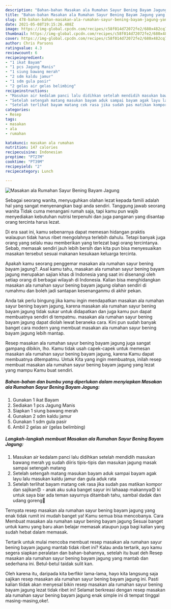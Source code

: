 ```yaml
---
description: "Bahan-bahan Masakan ala Rumahan Sayur Bening Bayam Jagung yang enak dan Mudah Dibuat"
title: "Bahan-bahan Masakan ala Rumahan Sayur Bening Bayam Jagung yang enak dan Mudah Dibuat"
slug: 478-bahan-bahan-masakan-ala-rumahan-sayur-bening-bayam-jagung-yang-enak-dan-mudah-dibuat
date: 2021-05-08T19:15:26.408Z
image: https://img-global.cpcdn.com/recipes/c58f014d72072fe2/680x482cq70/masakan-ala-rumahan-sayur-bening-bayam-jagung-foto-resep-utama.jpg
thumbnail: https://img-global.cpcdn.com/recipes/c58f014d72072fe2/680x482cq70/masakan-ala-rumahan-sayur-bening-bayam-jagung-foto-resep-utama.jpg
cover: https://img-global.cpcdn.com/recipes/c58f014d72072fe2/680x482cq70/masakan-ala-rumahan-sayur-bening-bayam-jagung-foto-resep-utama.jpg
author: Chris Parsons
ratingvalue: 4.3
reviewcount: 6
recipeingredient:
- "1 ikat Bayam"
- "1 pcs Jagung Manis"
- "1 siung bawang merah"
- "2 sdm kaldu jamur"
- "1 sdm gula pasir"
- "2 gelas air gelas belimbing"
recipeinstructions:
- "Masukan air kedalam panci lalu didihkan setelah mendidih masukan bawang merah yg sudah diiris tipis-tipis dan masukan jagung masak sampai setengah matang"
- "Setelah setengah matang masukan bayam aduk sampai bayam agak layu lalu masukan kaldu jamur dan gula aduk rata"
- "Setelah terlihat bayam matang cek rasa jika sudah pas matikan kompor dan sajikan😍 anak aku suka banget sayur ini lahaaap makannya😍 kl untuk saya biar ada teman sayurnya ditambah tahu, sambal dadak dan udang goreng🤤"
categories:
- Resep
tags:
- masakan
- ala
- rumahan

katakunci: masakan ala rumahan 
nutrition: 147 calories
recipecuisine: Indonesian
preptime: "PT27M"
cooktime: "PT39M"
recipeyield: "2"
recipecategory: Lunch

---
```



![Masakan ala Rumahan Sayur Bening Bayam Jagung](https://img-global.cpcdn.com/recipes/c58f014d72072fe2/680x482cq70/masakan-ala-rumahan-sayur-bening-bayam-jagung-foto-resep-utama.jpg)

Sebagai seorang wanita, menyuguhkan olahan lezat kepada famili adalah hal yang sangat menyenangkan bagi anda sendiri. Tanggung jawab seorang  wanita Tidak cuma menangani rumah saja, tapi kamu pun wajib menyediakan kebutuhan nutrisi terpenuhi dan juga panganan yang disantap orang tercinta harus lezat.

Di era  saat ini, kamu sebenarnya dapat memesan hidangan praktis walaupun tidak harus ribet mengolahnya terlebih dahulu. Tetapi banyak juga orang yang selalu mau memberikan yang terlezat bagi orang tercintanya. Sebab, memasak sendiri jauh lebih bersih dan kita pun bisa menyesuaikan masakan tersebut sesuai makanan kesukaan keluarga tercinta. 



Apakah kamu seorang penggemar masakan ala rumahan sayur bening bayam jagung?. Asal kamu tahu, masakan ala rumahan sayur bening bayam jagung merupakan sajian khas di Indonesia yang saat ini disenangi oleh setiap orang di berbagai wilayah di Indonesia. Kalian bisa menghidangkan masakan ala rumahan sayur bening bayam jagung olahan sendiri di rumahmu dan boleh jadi santapan kesenanganmu di akhir pekan.

Anda tak perlu bingung jika kamu ingin mendapatkan masakan ala rumahan sayur bening bayam jagung, karena masakan ala rumahan sayur bening bayam jagung tidak sukar untuk didapatkan dan juga kamu pun dapat membuatnya sendiri di tempatmu. masakan ala rumahan sayur bening bayam jagung dapat diolah lewat beraneka cara. Kini pun sudah banyak banget cara modern yang membuat masakan ala rumahan sayur bening bayam jagung lebih mantap.

Resep masakan ala rumahan sayur bening bayam jagung juga sangat gampang dibikin, lho. Kamu tidak usah capek-capek untuk memesan masakan ala rumahan sayur bening bayam jagung, karena Kamu dapat membuatnya ditempatmu. Untuk Kita yang ingin membuatnya, inilah resep membuat masakan ala rumahan sayur bening bayam jagung yang lezat yang mampu Kamu buat sendiri.

<!--inarticleads1-->

##### Bahan-bahan dan bumbu yang diperlukan dalam menyiapkan Masakan ala Rumahan Sayur Bening Bayam Jagung:

1. Gunakan 1 ikat Bayam
1. Sediakan 1 pcs Jagung Manis
1. Siapkan 1 siung bawang merah
1. Gunakan 2 sdm kaldu jamur
1. Gunakan 1 sdm gula pasir
1. Ambil 2 gelas air (gelas belimbing)




<!--inarticleads2-->

##### Langkah-langkah membuat Masakan ala Rumahan Sayur Bening Bayam Jagung:

1. Masukan air kedalam panci lalu didihkan setelah mendidih masukan bawang merah yg sudah diiris tipis-tipis dan masukan jagung masak sampai setengah matang
1. Setelah setengah matang masukan bayam aduk sampai bayam agak layu lalu masukan kaldu jamur dan gula aduk rata
1. Setelah terlihat bayam matang cek rasa jika sudah pas matikan kompor dan sajikan😍 - anak aku suka banget sayur ini lahaaap makannya😍 kl untuk saya biar ada teman sayurnya ditambah tahu, sambal dadak dan udang goreng🤤




Ternyata resep masakan ala rumahan sayur bening bayam jagung yang enak tidak rumit ini mudah banget ya! Kamu semua bisa mencobanya. Cara Membuat masakan ala rumahan sayur bening bayam jagung Sesuai banget untuk kamu yang baru akan belajar memasak ataupun juga bagi kalian yang sudah hebat dalam memasak.

Tertarik untuk mulai mencoba membuat resep masakan ala rumahan sayur bening bayam jagung mantab tidak ribet ini? Kalau anda tertarik, ayo kamu segera siapkan peralatan dan bahan-bahannya, setelah itu buat deh Resep masakan ala rumahan sayur bening bayam jagung yang mantab dan sederhana ini. Betul-betul taidak sulit kan. 

Oleh karena itu, daripada kita berfikir lama-lama, hayo kita langsung saja sajikan resep masakan ala rumahan sayur bening bayam jagung ini. Pasti kalian tiidak akan menyesal bikin resep masakan ala rumahan sayur bening bayam jagung lezat tidak ribet ini! Selamat berkreasi dengan resep masakan ala rumahan sayur bening bayam jagung enak simple ini di tempat tinggal masing-masing,oke!.

